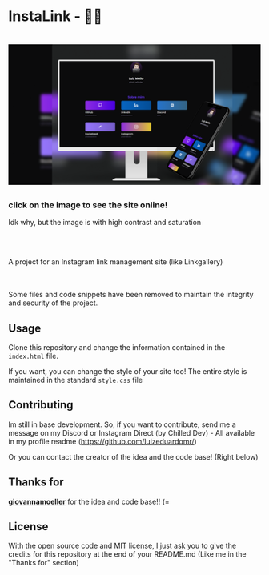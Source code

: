 # InstaLink - 👨‍💻

<h1 align="center">
    <a href="https://luizmellolinks.vercel.app/" target="_blank">
        <img alt="website printscreen" title="#instalink" src="github_assets/screenprint4.png" />
    <a/>
</h1>
    <h3> click on the image to see the site online! </h3>
    <p> Idk why, but the image is with high contrast and saturation </p>
</br>
</br>

A project for an Instagram link management site (like Linkgallery)
</br>
</br>
</br>

Some files and code snippets have been removed to maintain the integrity and security of the project.

## Usage

Clone this repository and change the information contained in the `index.html` file.

If you want, you can change the style of your site too! The entire style is maintained in the standard `style.css` file

## Contributing
Im still in base development. So, if you want to contribute, send me a message on my Discord or Instagram Direct (by Chilled Dev) - All available in my profile readme (https://github.com/luizeduardomr/)

Or you can contact the creator of the idea and the code base! (Right below)
## Thanks for

 [**giovannamoeller**](https://github.com/giovannamoeller) for the idea and code base!! (=

## License
With the open source code and MIT license, I just ask you to give the credits for this repository at the end of your README.md (Like me in the "Thanks for" section)
